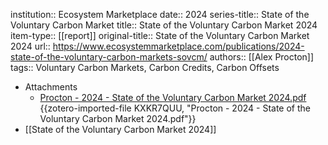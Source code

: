 institution:: Ecosystem Marketplace
date:: 2024
series-title:: State of the Voluntary Carbon Market
title:: State of the Voluntary Carbon Market 2024
item-type:: [[report]]
original-title:: State of the Voluntary Carbon Market 2024
url:: https://www.ecosystemmarketplace.com/publications/2024-state-of-the-voluntary-carbon-markets-sovcm/
authors:: [[Alex Procton]]
tags:: Voluntary Carbon Markets, Carbon Credits, Carbon Offsets

- Attachments
	- [Procton - 2024 - State of the Voluntary Carbon Market 2024.pdf](zotero://select/library/items/KXKR7QUU) {{zotero-imported-file KXKR7QUU, "Procton - 2024 - State of the Voluntary Carbon Market 2024.pdf"}}
- [[State of the Voluntary Carbon Market 2024]]